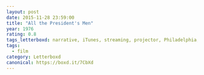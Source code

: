 ```yaml
---
layout: post 
date: 2015-11-28 23:59:00
title: "All the President's Men"
year: 1976
rating: 0.8
tags_letterboxd: narrative, iTunes, streaming, projector, Philadelphia, Leah
tags:
  - film
category: Letterboxd
canonical: https://boxd.it/7CbXd
---
```

